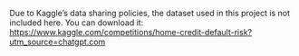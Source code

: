 Due to Kaggle’s data sharing policies, the dataset used in this project is not included here. You can download it:
https://www.kaggle.com/competitions/home-credit-default-risk?utm_source=chatgpt.com
